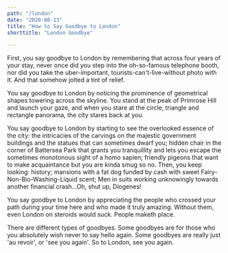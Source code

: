 ```yaml
---
path: "/london"
date: "2020-08-13"
title: "How to Say Goodbye to London"
shorttitle: "London Goodbye"

---
```


First, you say goodbye to London by remembering that across four years of your stay, never once did you step into the oh-so-famous telephone booth, nor did you take the uber-important, tourists-can't-live-without photo with it. And that somehow jolted a tint of relief.

You say goodbye to London by noticing the prominence of geometrical shapes towering across the skyline. You stand at the peak of Primrose Hill and launch your gaze, and when you stare at the circle, triangle and rectangle panorama, the city stares back at you.

You say goodbye to London by starting to see the overlooked essence of the city: the intricacies of the carvings on the majestic government buildings and the statues that can sometimes dwarf you; hidden chair in the corner of Battersea Park that grants you tranquillity and lets you escape the sometimes monotonous sight of a homo sapien; friendly pigeons that want to make acquaintance but you are kinda smug so no. Then, you keep looking: history; mansions with a fat dog funded by cash with sweet Fairy-Non-Bio-Washing-Liquid scent; Men in suits working unknowingly towards another financial crash…Oh, shut up, Diogenes!

You say goodbye to London by appreciating the people who crossed your path during your time here and who made it truly amazing. Without them, even London on steroids would suck. People maketh place.

There are different types of goodbyes. Some goodbyes are for those who you absolutely wish never to say hello again. Some goodbyes are really just 'au revoir', or 'see you again'. So to London, see you again.